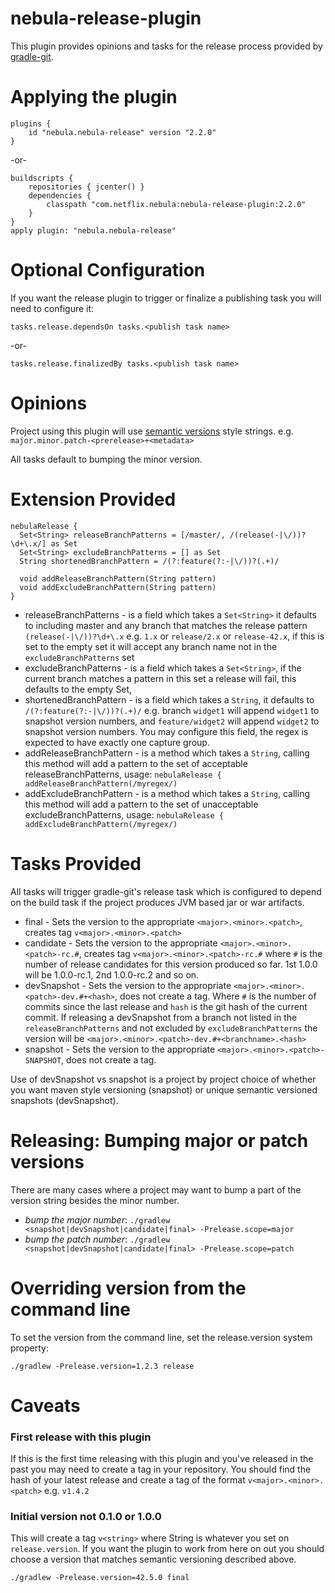 nebula-release-plugin
=====================

This plugin provides opinions and tasks for the release process provided by [gradle-git](https://github.com/ajoberstar/gradle-git).

# Applying the plugin

    plugins {
        id "nebula.nebula-release" version "2.2.0"
    }

-or-

    buildscripts {
        repositories { jcenter() }
        dependencies {
            classpath "com.netflix.nebula:nebula-release-plugin:2.2.0"
        }
    }
    apply plugin: "nebula.nebula-release"

# Optional Configuration

If you want the release plugin to trigger or finalize a publishing task you will need to configure it:

    tasks.release.dependsOn tasks.<publish task name>

-or-

    tasks.release.finalizedBy tasks.<publish task name>

# Opinions

Project using this plugin will use [semantic versions](http://semver.org/) style strings. e.g. `major.minor.patch-<prerelease>+<metadata>`

All tasks default to bumping the minor version.

# Extension Provided

    nebulaRelease {
      Set<String> releaseBranchPatterns = [/master/, /(release(-|\/))?\d+\.x/] as Set
      Set<String> excludeBranchPatterns = [] as Set
      String shortenedBranchPattern = /(?:feature(?:-|\/))?(.+)/

      void addReleaseBranchPattern(String pattern)
      void addExcludeBranchPattern(String pattern)
    }

* releaseBranchPatterns - is a field which takes a `Set<String>` it defaults to including master and any branch that matches the release pattern `(release(-|\/))?\d+\.x` e.g. `1.x` or `release/2.x` or `release-42.x`, if this is set to the empty set it will accept any branch name not in the `excludeBranchPatterns` set
* excludeBranchPatterns - is a field which takes a `Set<String>`, if the current branch matches a pattern in this set a release will fail, this defaults to the empty Set,
* shortenedBranchPattern - is a field which takes a `String`, it defaults to `/(?:feature(?:-|\/))?(.+)/` e.g. branch `widget1` will append `widget1` to snapshot version numbers, and `feature/widget2` will append `widget2` to snapshot version numbers. You may configure this field, the regex is expected to have exactly one capture group.
* addReleaseBranchPattern - is a method which takes a `String`, calling this method will add a pattern to the set of acceptable releaseBranchPatterns, usage: `nebulaRelease { addReleaseBranchPattern(/myregex/)`
* addExcludeBranchPattern - is a method which takes a `String`, calling this method will add a pattern to the set of unacceptable excludeBranchPatterns, usage: `nebulaRelease { addExcludeBranchPattern(/myregex/)`

# Tasks Provided

All tasks will trigger gradle-git's release task which is configured to depend on the build task if the project produces JVM based jar or war artifacts.

* final - Sets the version to the appropriate `<major>.<minor>.<patch>`, creates tag `v<major>.<minor>.<patch>`
* candidate - Sets the version to the appropriate `<major>.<minor>.<patch>-rc.#`, creates tag `v<major>.<minor>.<patch>-rc.#` where `#` is the number of release candidates for this version produced so far. 1st 1.0.0 will be 1.0.0-rc.1, 2nd 1.0.0-rc.2 and so on.
* devSnapshot - Sets the version to the appropriate `<major>.<minor>.<patch>-dev.#+<hash>`, does not create a tag. Where `#` is the number of commits since the last release and `hash` is the git hash of the current commit.  If releasing a devSnapshot from a branch not listed in the `releaseBranchPatterns` and not excluded by `excludeBranchPatterns` the version will be `<major>.<minor>.<patch>-dev.#+<branchname>.<hash>`
* snapshot - Sets the version to the appropriate `<major>.<minor>.<patch>-SNAPSHOT`, does not create a tag.

Use of devSnapshot vs snapshot is a project by project choice of whether you want maven style versioning (snapshot) or unique semantic versioned snapshots (devSnapshot).

# Releasing: Bumping major or patch versions

There are many cases where a project may want to bump a part of the version string besides the minor number.

* *bump the major number*: `./gradlew <snapshot|devSnapshot|candidate|final> -Prelease.scope=major`
* *bump the patch number*: `./gradlew <snapshot|devSnapshot|candidate|final> -Prelease.scope=patch`

# Overriding version from the command line

To set the version from the command line, set the release.version system property: 

    ./gradlew -Prelease.version=1.2.3 release

# Caveats

### First release with this plugin

If this is the first time releasing with this plugin and you've released in the past you may need to create a tag in your repository. You should find the hash of your latest release and create a tag of the format `v<major>.<minor>.<patch>` e.g. `v1.4.2`

### Initial version not 0.1.0 or 1.0.0

This will create a tag `v<string>` where String is whatever you set on `release.version`. If you want the plugin to work from here on out you should choose a version that matches semantic versioning described above.

    ./gradlew -Prelease.version=42.5.0 final

